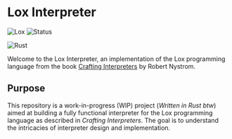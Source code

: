 # Lox Interpreter

![Lox](https://img.shields.io/badge/Lox-Interpreter-blue.svg)
![Status](https://img.shields.io/badge/Status-WIP-yellow.svg)

![Rust](https://img.shields.io/badge/Rust-%23000000.svg?style=for-the-badge&logo=rust&logoColor=white)

Welcome to the Lox Interpreter, an implementation of the Lox programming language from the book [Crafting Interpreters](https://craftinginterpreters.com/) by Robert Nystrom.

## Purpose

This repository is a work-in-progress (WIP) project (*Written in Rust btw*) aimed at building a fully functional interpreter for the Lox programming language as described in *Crafting Interpreters*. The goal is to understand the intricacies of interpreter design and implementation.


